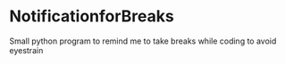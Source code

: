 # NotificationforBreaks
Small python program to remind me to take breaks while coding to avoid eyestrain
